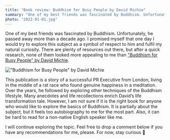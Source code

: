 ```yaml
---
title: "Book review: Buddhism for Busy People by David Michie"
summary: "One of my best friends was fascinated by Buddhism. Unfortunately, he passed away more than a decade ago. I promised myself that one day I would try to explore this subject as a symbol of respect to him and fulfil my natural curiosity."
photo: "2022-01-01.jpg"
---
```


One of my best friends was fascinated by Buddhism. Unfortunately, he passed away more than a decade ago. I promised myself that one day I would try to explore this subject as a symbol of respect to him and fulfil my natural curiosity. There are plenty of resources out there, but after a quick research, none of them looked more appealing to me than ["Buddhism for Busy People" by David Michie](https://www.goodreads.com/book/show/746610.Buddhism_for_Busy_People).

!["Buddhism for Busy People" by David Michie](/photos/2022-01-01-1.jpg)

This publication is a story of a successful PR Executive from London, living in the middle of a rat race who found genuine happiness in a meditation. Over the years, he followed by exploring other techniques of the Buddhism lifestyle. Many anecdotes and life recollections enrich David’s life transformation tale. However, I am not sure if it is the right book for anyone who would like to explore the basics of Buddhism. It is partially about the subject, but it feels too autobiography to me for the most part. Also, it can be hard to read for a non-native English speaker like me.

I will continue exploring the topic. Feel free to drop a comment below if you have any recommendations for me, please. For now, stay curious 🧐
